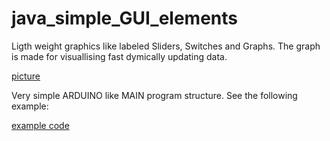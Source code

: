 # java_simple_GUI_elements

Ligth weight graphics like labeled Sliders, Switches and Graphs.
The graph is made for visuallising fast dymically updating data.

[picture](https://github.com/ChrisMicro/java_simple_GUI_elements/blob/master/simple_GUI_elements/simple_GUI_elements_overview.png)

Very simple ARDUINO like MAIN program structure. See the following example:

[example code](https://github.com/ChrisMicro/java_simple_GUI_elements/blob/master/simple_GUI_elements/src/examples/ATestAllExample.java)
